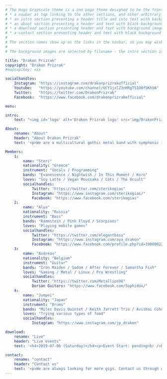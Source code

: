```yaml
---
# The Hugo Grayscale theme is a one page theme designed to be the front page to your site.  Its content is populated via the front-matter in content/_index.md.  The page consists of, in order:
# * a navbar at top linking to the other sections, and other arbitrary links
# * an intro section presenting a header title and into text with background image
# * an about section presenting a header and text with black background
# * a download section presenting header and text with background image
# * a contact section presenting header and text with black background
#
# The section names show up as the links in the navbar, so you may wish to rename them if, for example, you're not using it for the purpose suggested by the default section name.
#
# The background images are selected by filename - the intro section image must be named "intro-bg.jpg" and placed in the "static/img/" directory for your site.  Similarly, the downloads section image must be named "downloads-bg.jpg" and placed in the "static/img/" directory for your site.  See the default images in the theme's static directory for file size reference.

title: "Drakon Prizrak"
copyright: "Drakon Prizrak"
#mapsapikey: xxx

socialhandles:
    Instagram: "https://instagram.com/drakonprizrakofficial"
    Youtube:   "https://youtube.com/channel/UCY1jxlZ3nHRgT51OOfSKhVA"
    Twitter:   "https://twitter.com/DrakonPrizrak"
    Facebook:  "https://www.facebook.com/drakonprizrakofficial"

menu:

intro:
    text: "<img id='logo' alt='Drakon Prizrak logo' src='img/DrakonPrizrak_White.svg' />"

About:
    rename: "About"
    header: "About Drakon Prizrak"
    text: '<p>We are a multicultural gothic metal band with symphonic influences from Tokyo.<br />All of our members have different nationalities.</p>'

Members:
    1:
        name: "Steri"
        nationality: "Greece"
        instrument: "Vocals / Programming"
        bands: "Evanescence / Nightwish / In This Moment / Korn"
        loves: "Soy Latte / Vegan Moussaka / Cats / The Occult"
        socialhandles:
            Twitter: "https://twitter.com/sterikogias"
            Instagram: "https://www.instagram.com/sterikogias/"
            Facebook: "https://www.facebook.com/sterikogias"
    2:
        name: "Alya"
        nationality: "Russia"
        instrument: "Bass"
        bands: "Rammstein / Pink Floyd / Scorpions"
        loves: "Playing mobile games"
        socialhandles:
            Twitter: "https://twitter.com/elegantbass"
            Instagram: "https://www.instagram.com/aya_drakon"
            Facebook: "https://www.facebook.com/profile.php?id=100000228759105"
    3:
        name: "Andreas"
        nationality: "Belgium"
        instrument: "Guitar"
        bands: "Iron Maiden / Sodom / After Forever / Samantha Fish"
        loves: "Gaming / Metal / Linux / Pro Wrestling"
        socialhandles:
            Twitter: "https://twitter.com/Metallion98"
            Dorian Guitars: "https://www.facebook.com/Sophidox/"
    4:
        name: "Jumpei"
        nationality: "Japan"
        instrument: "Drums"
        bands: "Miles Davis Quintet / Keith Jarrett Trio / Avishai Cohen Trio"
        loves: "Trying various types of food"
        socialhandles:
            Instagram: "https://www.instagram.com/jp_drakon"

download:
    rename: "Live"
    header: "Live events"
    text: '<h4>2019-07-06 (Saturday)</h4><p>Event Start: pending<br />Drakon Prizrak Start: pending<br />Entrance: pending<br /><h5>Shimo-Kitazawa Waver</h5>〒155-0031 Tokyo-to Setagaya-ku Kitazawa 2-14-13 B1F</p><p><a href="http://waverwaver.net/pc/access/" target="_blank">Access</a></p><iframe src="https://www.google.com/maps/embed?pb=!1m14!1m8!1m3!1d1620.841521430485!2d139.667948!3d35.66018!3m2!1i1024!2i768!4f13.1!3m3!1m2!1s0x0%3A0xb97bfa62349bbb69!2sWAVER!5e0!3m2!1sen!2sjp!4v1556110991951!5m2!1sen!2sjp" width="85%" height="450" frameborder="0" style="border:0" allowfullscreen></iframe></p><h3>Past live events</h3><h4>2019-04-18 (Thursday)</h4><p>Tsuji-san 40th guitar anniversary live event<br /><a href="http://gyoen-sound.com" target="_blank">Shinjuku Gyouen Sound</a><br />〒160-0022 Tokyo-to Shinjuku-ku Shinjuku 2-3-12 B1F</p>'

contact:
    rename: "contact"
    header: "Contact us"
    text: '<p>We are always looking for more gigs. Contact us through our social media or e-mail.</p><p><a href="mailto:contact@drakon-prizrak.com">contact@drakon-prizrak.com</p>'
---
```

